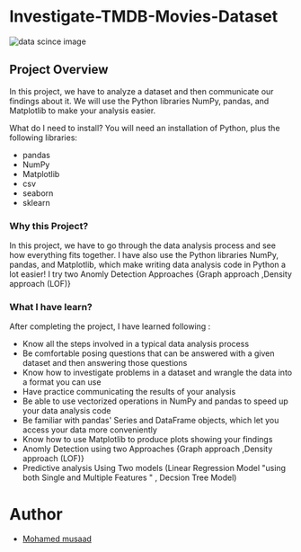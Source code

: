 # Investigate-TMDB-Movies-Dataset

<p><img src="https://nkpremices.com/content/images/size/w1600/2021/08/mih10uhu1464fx1kr0by-2.jpg" alt="data scince image"></p>

## Project Overview
In this project, we have to analyze a dataset and then communicate our findings about it.
We will use the Python libraries NumPy, pandas, and Matplotlib to make your analysis easier.

What do I need to install?
You will need an installation of Python, plus the following libraries:
* pandas
* NumPy
* Matplotlib
* csv
* seaborn
* sklearn



### Why this Project?
In this project, we have to go through the data analysis process and see how everything fits together.
I have also use the Python libraries NumPy, pandas, and Matplotlib, which make writing data analysis code in Python a lot easier! 
I try two Anomly Detection Approaches {Graph approach ,Density approach (LOF)}

### What I have learn?
After completing the project, I have learned following :

* Know all the steps involved in a typical data analysis process
* Be comfortable posing questions that can be answered with a given dataset and then answering those questions
* Know how to investigate problems in a dataset and wrangle the data into a format you can use
* Have practice communicating the results of your analysis
* Be able to use vectorized operations in NumPy and pandas to speed up your data analysis code
* Be familiar with pandas' Series and DataFrame objects, which let you access your data more conveniently
* Know how to use Matplotlib to produce plots showing your findings
* Anomly Detection using two Approaches {Graph approach ,Density approach (LOF)}
* Predictive analysis Using Two models (Linear Regression Model "using both Single and Multiple Features " , Decsion Tree Model)

# Author

 * [Mohamed musaad](https://www.linkedin.com/in/mohamed-musaad-aamer-a2a633202/)
